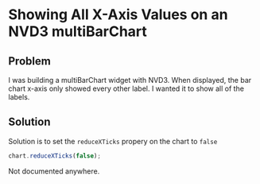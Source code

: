 # Showing All X-Axis Values on an NVD3 multiBarChart

## Problem

I was building a multiBarChart widget with NVD3. When displayed, the bar chart x-axis only showed every other label. I wanted it to show all of the labels.

## Solution

Solution is to set the `reduceXTicks` propery on the chart to `false`

``` javascript
chart.reduceXTicks(false);
```

Not documented anywhere.